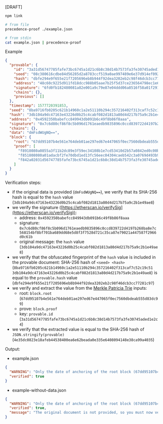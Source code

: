 [DRAFT]

```bash
npm link

# from file
precedence-proof ./example.json

# from stdin
cat example.json | precedence-proof
```

Example
```json
{
  "provable": {
    "id": "3a31d56747785fafe73bc6745a1d21c6b8c38d14b7573fa3fe30745aded1e2c4",
    "seed": "08c380616cdbe84d56285d2a8783ccf519a0ae997489e6e37d914ef0922fbd74",
    "hash": "dbfe294e9f655e21f7205696eb8b944f92dea3202eb2c98f46dcb3cc77281c97",
    "address": "48c60c9225d911fd18dcc988b05aae7b25f5d37ce236564798ec1e625a829c2d",
    "signature": "6fd0fb182480081a82e001a9c79e87e04ddd06a8516f58a01f2914194ee3dbde",
    "chains": {},
    "previous": []
  },
  "timestamp": 1577720391853,
  "seed": "8ba9716fb0205c621b14960c1a2e51110b294c357216402f313caf7c52c19c51",
  "hash": "3db104a9dc47163e43226d0b25c4cabf082d1813a80d4d217b75a9c2b1e49ae8",
  "address": "0x4592350babefcc849943db091b6c49f8b86f8aaa",
  "signature": "0x7c6d80cf86f8c5b096d1761eaedb9835896c0ccd839722d4197b268ba8e7c568154bf8bf701ba689dd68e5d8f3f7528d721c35ca87e79021a447587f2966d0c61b",
  "chains": {},
  "data": "dmFsdWUgNQ==",
  "block": {
    "root": "67dd95107b4e561e764deb01ae297ed67e447065f0ec7560dbdeab555d83dc99",
    "proof": [
      "f8918080a0855a3f11b2dc89e3f59ec34108b1e7cd53410d2b57a0842ed0c00bf425928135a0bbc1a92a348ca32ffc159830c67179cd9efd99287231ceb948496c3e88cf1fa9808080a0278dea63527c2b7d1c49f4f6e6758384c5c4d12f5385f051c29a72cc198172a880808080a09b345d14fe65a3b8e5951e167891fa1bebb075c5845f74338a284b4e59a0267680808080",
      "f851808080a01adacbf2fe70dbd1ed13fc56eec04304caeb542c3a0769d493b904dfd155b9cf808080808080a08909229ff08c6d78c6578d558126c77b3d9190d6b324a7411edd45adb3b8199b808080808080",
      "f842a02031d56747785fafe73bc6745a1d21c6b8c38d14b7573fa3fe30745aded1e2c4a04e35dc0823e18afeb44538400ea6e62beada0e335e6408094148e38ca99a4035"
    ]
  }
}
```

Verification steps:
- if the original data is provided (`dmFsdWUgNQ==`), we verify that its SHA-256 hash is equal to the `hash` value (`3db104a9dc47163e43226d0b25c4cabf082d1813a80d4d217b75a9c2b1e49ae8`)
- we verify the signature ([https://etherscan.io/verifySig](https://etherscan.io/verifySig)):
  - address: `0x4592350babefcc849943db091b6c49f8b86f8aaa`
  - signature: `0x7c6d80cf86f8c5b096d1761eaedb9835896c0ccd839722d4197b268ba8e7c568154bf8bf701ba689dd68e5d8f3f7528d721c35ca87e79021a447587f2966d0c61b`
  - original message: the `hash` value (`3db104a9dc47163e43226d0b25c4cabf082d1813a80d4d217b75a9c2b1e49ae8`)
- we verify that the obfuscated fingerprint of the `hash` value is included in the provable document: SHA-256 hash of `<seed> <hash>` (`8ba9716fb0205c621b14960c1a2e51110b294c357216402f313caf7c52c19c51 3db104a9dc47163e43226d0b25c4cabf082d1813a80d4d217b75a9c2b1e49ae8`) is equal to the `provable.hash` value (`dbfe294e9f655e21f7205696eb8b944f92dea3202eb2c98f46dcb3cc77281c97`)
- we verify and extract the value from the [Merkle Patricia Trie](https://github.com/ethereumjs/merkle-patricia-tree) inputs:
  - root: `block.root` (`67dd95107b4e561e764deb01ae297ed67e447065f0ec7560dbdeab555d83dc99`)
  - prove: `block.proof`
  - key: `provable.id` (`3a31d56747785fafe73bc6745a1d21c6b8c38d14b7573fa3fe30745aded1e2c4`)
- we verify that the extracted value is equal to the SHA-256 hash of `JSON.stringify(provable)` (`4e35dc0823e18afeb44538400ea6e62beada0e335e6408094148e38ca99a4035`)

Output:
- example.json
```json
{
  "WARNING": "Only the date of anchoring of the root block (67dd95107b4e561e764deb01ae297ed67e447065f0ec7560dbdeab555d83dc99) by a trusted tier can be considered as the date of existence of the original document.",
  "verified": true
}
```
- example-without-data.json
```json
{
  "WARNING": "Only the date of anchoring of the root block (67dd95107b4e561e764deb01ae297ed67e447065f0ec7560dbdeab555d83dc99) by a trusted tier can be considered as the date of existence of the original document.",
  "verified": true,
  "message": "The original document is not provided, so you must now verify that its SHA-256 hash is equal to 3db104a9dc47163e43226d0b25c4cabf082d1813a80d4d217b75a9c2b1e49ae8."
}
```
